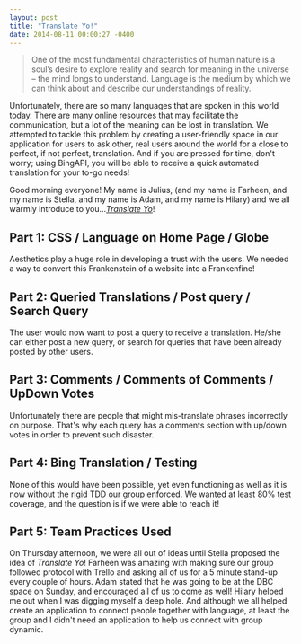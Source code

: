 ```yaml
---
layout: post
title: "Translate Yo!"
date: 2014-08-11 00:00:27 -0400
---
```


> One of the most fundamental characteristics of human nature is a soul’s desire to explore reality and search for meaning in the universe – the mind longs to understand. Language is the medium by which we can think about and describe our understandings of reality.

<!--more-->

Unfortunately, there are so many languages that are spoken in this world today. There are many online resources that may facilitate the communication, but a lot of the meaning can be lost in translation. We attempted to tackle this problem by creating a user-friendly space in our application for users to ask other, real users around the world for a close to perfect, if not perfect, translation. And if you are pressed for time, don't worry; using BingAPI, you will be able to receive a quick automated translation for your to-go needs!

Good morning everyone! My name is Julius, (and my name is Farheen, and my name is Stella, and my name is Adam, and my name is Hilary) and we all warmly introduce to you...*[Translate Yo](http://translate-yo.herokuapp.com/)*!

## Part 1: CSS / Language on Home Page / Globe

Aesthetics play a huge role in developing a trust with the users. We needed a way to convert this Frankenstein of a website into a Frankenfine!

## Part 2: Queried Translations / Post query / Search Query

The user would now want to post a query to receive a translation. He/she can either post a new query, or search for queries that have been already posted by other users.

## Part 3: Comments / Comments of Comments / UpDown Votes

Unfortunately there are people that might mis-translate phrases incorrectly on purpose. That's why each query has a comments section with up/down votes in order to prevent such disaster.

## Part 4: Bing Translation / Testing

None of this would have been possible, yet even functioning as well as it is now without the rigid TDD our group enforced. We wanted at least 80% test coverage, and the question is if we were able to reach it!

## Part 5: Team Practices Used

On Thursday afternoon, we were all out of ideas until Stella proposed the idea of *Translate Yo*! Farheen was amazing with making sure our group followed protocol with Trello and asking all of us for a 5 minute stand-up every couple of hours. Adam stated that he was going to be at the DBC space on Sunday, and encouraged all of us to come as well! Hilary helped me out when I was digging myself a deep hole. And although we all helped create an application to connect people together with language, at least the group and I didn't need an application to help us connect with group dynamic.